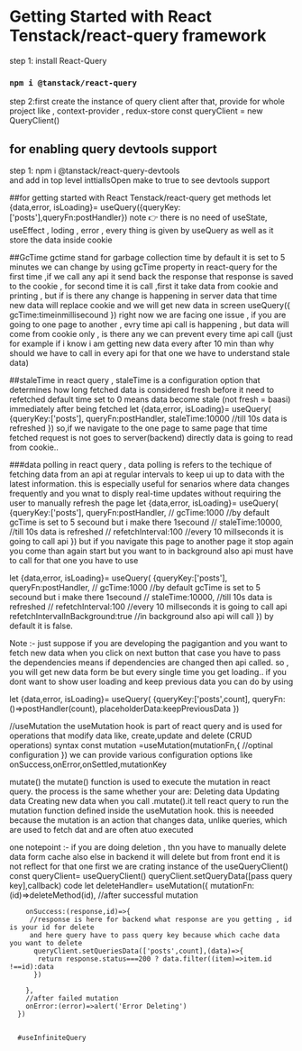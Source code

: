 # Getting Started with React Tenstack/react-query framework
 step 1: install React-Query
 ### `npm i @tanstack/react-query`
 step 2:first create the instance of query client after that, provide for whole project like , context-provider , redux-store
  const queryClient = new QueryClient()

  <QueryClientProvider client={queryClient}>
    <RouterProvider router={router}></RouterProvider>
    </QueryClientProvider>

 ## for enabling query devtools support 
 step 1: npm i @tanstack/react-query-devtools   
 and add in top level inttialIsOpen make to true to see devtools support
 <ReactQueryDevtools initialIsOpen={false} />

 ##for getting started with React Tenstack/react-query  get methods
   let {data,error, isLoading}= useQuery({queryKey:['posts'],queryFn:postHandler})
   note 👉 there is no need of useState, useEffect , loding , error , every thing is given by useQuery 
   as well as it store the data inside cookie 

##GcTime
 gctime stand for garbage collection time by default it is set to 5 minutes we can change by using gcTime property
 in react-query for  the first time ,if we call any api it send back the response that response is saved to the cookie , for second time it is call ,first it take data from cookie and printing , but if is there any change is happening in server data that time new data will replace cookie and we will get new data in screen
useQuery({
    gcTime:timeinmillisecound
})
                                right now we are facing one issue , if you are going to one page to another , evry time api call is happening , but data will come from cookie only , is there any we can prevent every time api call (just for example if i know i am getting new data every after 10 min than why should we have to call in every api for that one we have to understand stale data)

##staleTime
 in react query , staleTime is a configuration option that determines how long fetched data is considered fresh before it need to refetched
 default time  set to 0 means data become stale (not fresh = baasi) immediately after being fetched
    let {data,error, isLoading}= useQuery(
    {queryKey:['posts'],
    queryFn:postHandler,
    staleTime:10000  //till 10s data is refreshed
})
so,if we navigate to the one page to same page that time fetched request is not goes to server(backend) directly data is going to read from cookie..

###data polling 
in react query , data polling is refers to the techique of fetching data from an api at regular intervals to keep ui up to data with the latest information. this is especially useful for senarios where data changes frequently and you wnat to disply real-time updates without requiring the user to manually refresh the page
  let {data,error, isLoading}= useQuery(
    {queryKey:['posts'],
    queryFn:postHandler,
    // gcTime:1000 //by default gcTime is set to 5 secound but i make there 1secound
    // staleTime:10000,  //till 10s data is refreshed
    // refetchInterval:100 //every 10 millseconds it is going to call api 
})
but if you navigate this page to another page it stop again you come than again start but you want to in background also api must have to call for that one you have to use 

  let {data,error, isLoading}= useQuery(
    {queryKey:['posts'],
    queryFn:postHandler,
    // gcTime:1000 //by default gcTime is set to 5 secound but i make there 1secound
    // staleTime:10000,  //till 10s data is refreshed
    // refetchInterval:100 //every 10 millseconds it is going to call api 
    refetchIntervalInBackground:true //in background also api will call
})  by default it is false.
 

Note :- just suppose if you are developing the pagigantion and you want to fetch new data when you click on next button that case  you have to pass the dependencies means if dependencies are changed then api called.
so , you will get new data form be but every single time you get loading.. if you dont want to show user loading and keep previous data you can do by using  
 
let {data,error, isLoading}= useQuery(
    {queryKey:['posts',count],
    queryFn:()=>postHandler(count),
     placeholderData:keepPreviousData
})


//useMutation
the useMutation hook is part of react query and is used for operations that modify data like, create,update and delete (CRUD operations)
syntax
const mutation =useMutation(mutationFn,{
    //optinal configuration 
})
we can provide various configuration options like onSuccess,onError,onSettled,mutationKey

mutate()
the mutate() function is used to execute the mutation in react query.  the process is the same whether your are:
Deleting data
Updating data
Creating new data
when you call .mutate().it tell react query to run the mutation function defined inside the useMutation hook. this is neeeded because the mutation is an action that changes data, unlike queries, which are used to fetch dat and are often atuo executed       
 
 one notepoint :- if you are doing deletion , thn you have to manually delete data form cache also else in backend it will delete but from front end it is not reflect  for that one
 first we are crating instance of the useQueryClient()
 const queryClient= useQueryClient()
 queryClient.setQueryData([pass query key],callback)
code 
  let deleteHandler=  useMutation({
        mutationFn:(id)=>deleteMethod(id),
        //after successful mutation
        
        onSuccess:(response,id)=>{
         //response is here for backend what response are you getting , id is your id for delete
         and here query have to pass query key because which cache data you want to delete
          queryClient.setQueriesData(['posts',count],(data)=>{
           return response.status===200 ? data.filter((item)=>item.id !==id):data
          })
            
        },
        //after failed mutation
        onError:(error)=>alert('Error Deleting')
      })


      #useInfiniteQuery
 
